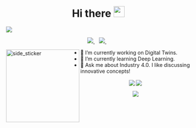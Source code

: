 <h1 align='center'>
  Hi there <img src="https://raw.githubusercontent.com/MartinHeinz/MartinHeinz/master/wave.gif" width="30">
</h1>

![](https://komarev.com/ghpvc/?username=gamzekecibas&color=orange&style=plastic) 

<p align='center'> 
  <!--<a href="https://wa.me/5518996643974?text=Olá!%20Alexandre">
    <img src="https://img.shields.io/badge/WHATSAPP-%2325D366.svg?&style=for-the-badge&logo=whatsapp&logoColor=white" />    
  </a>&nbsp;&nbsp;-->
  <a href="www.linkedin.com/in/gamzekecibas">
    <img src="https://img.shields.io/badge/linkedin-%230077B5.svg?&style=for-the-badge&logo=linkedin&logoColor=white" />
  </a>&nbsp;&nbsp;
  <a href="mailto:gkecibas@gmail.com">
    <img src="https://img.shields.io/badge/gmail-D14836?&style=for-the-badge&logo=gmail&logoColor=yellow" />
  </a>&nbsp;&nbsp; 
</p>  

<img align="left" width=200px height=200px alt="side_sticker" src="https://media.giphy.com/media/TEnXkcsHrP4YedChhA/giphy.gif" />

- 🔭 I’m currently working on Digital Twins.  
- 🌱 I’m currently learning Deep Learning.  
- &#x1F916; Ask me about Industry 4.0. I like discussing innovative concepts!  

<!-- [![Gamze Github Streaks](https://github-readme-streak-stats.herokuapp.com/?user=gamzekecibas&theme=dark&fire=eb1b0c&ring=eb1b0c&currStreakLabel=eb1b0c&fire=DD2727)]()
-->

<p align='center'>
  <img align="center" src="https://github-readme-stats.vercel.app/api/?username=gamzekecibas&count_private=true&show_icons=true&theme=github_dark&include_all_commits=true&hide_border=true" /> 
  <img align="center" src="https://github-readme-stats.vercel.app/api/top-langs/?username=gamzekecibas&count_private=true&theme=github_dark&langs_count=5&layout=compact&hide_border=true" /> 
</p>

<p align='center'>
  <img align="center" src="https://streak-stats.demolab.com/?user=gamzekecibas&theme=dark&hide_border=true"/>
</p>
<!--
**gamzekecibas/gamzekecibas** is a ✨ _special_ ✨ repository because its `README.md` (this file) appears on your GitHub profile.

Here are some ideas to get you started:

- 🔭 I’m currently working on ...
- 🌱 I’m currently learning ...
- 👯 I’m looking to collaborate on ...
- 🤔 I’m looking for help with ...
- 💬 Ask me about ...
- 📫 How to reach me: ...
- 😄 Pronouns: ...
- ⚡ Fun fact: ...
-->
